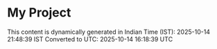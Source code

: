 # My Project

This content is dynamically generated in Indian Time (IST): 2025-10-14 21:48:39 IST
Converted to UTC: 2025-10-14 16:18:39 UTC

